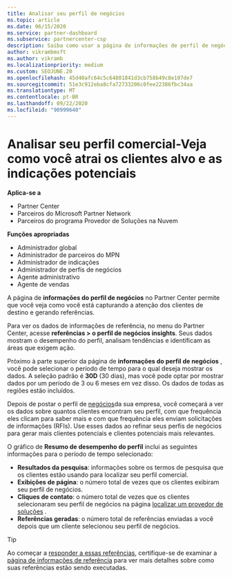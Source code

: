 ```yaml
---
title: Analisar seu perfil de negócios
ms.topic: article
ms.date: 06/15/2020
ms.service: partner-dashboard
ms.subservice: partnercenter-csp
description: Saiba como usar a página de informações de perfil de negócios para ver como você está capturando a atenção dos clientes de destino e gerando referências.
author: vikrambmsft
ms.author: vikramb
ms.localizationpriority: medium
ms.custom: SEOJUNE.20
ms.openlocfilehash: 45d40afc64c5c64801841d3cb758b49c8e107de7
ms.sourcegitcommit: 51e3c912eba8cfa72733206c0fee22386fbc34aa
ms.translationtype: MT
ms.contentlocale: pt-BR
ms.lasthandoff: 09/22/2020
ms.locfileid: "90999640"
---
```

# <a name="analyze-your-business-profile---see-how-well-you-attract-target-customers-and-potential-referrals"></a>Analisar seu perfil comercial-Veja como você atrai os clientes alvo e as indicações potenciais
<!-- 
https://go.microsoft.com/fwlink/?linkid=849120
-->

**Aplica-se a**

- Partner Center
- Parceiros do Microsoft Partner Network
- Parceiros do programa Provedor de Soluções na Nuvem

**Funções apropriadas**

- Administrador global
- Administrador de parceiros do MPN
- Administrador de indicações
- Administrador de perfis de negócios
- Agente administrativo
- Agente de vendas

A página de **informações do perfil de negócios** no Partner Center permite que você veja como você está capturando a atenção dos clientes de destino e gerando referências.

Para ver os dados de informações de referência, no menu do Partner Center, acesse **referências > o perfil de negócios insights**. Seus dados mostram o desempenho do perfil, analisam tendências e identificam as áreas que exigem ação.

Próximo à parte superior da página de **informações do perfil de negócios** , você pode selecionar o período de tempo para o qual deseja mostrar os dados. A seleção padrão é **30D** (30 dias), mas você pode optar por mostrar dados por um período de 3 ou 6 meses em vez disso. Os dados de todas as regiões estão incluídos.

Depois de postar o perfil de [negócios](create-a-marketing-profile.md)da sua empresa, você começará a ver os dados sobre quantos clientes encontram seu perfil, com que frequência eles clicam para saber mais e com que frequência eles enviam solicitações de informações (RFIs). Use esses dados ao refinar seus perfis de negócios para gerar mais clientes potenciais e clientes potenciais mais relevantes.

O gráfico de **Resumo de desempenho do perfil** inclui as seguintes informações para o período de tempo selecionado:

- **Resultados da pesquisa**: informações sobre os termos de pesquisa que os clientes estão usando para localizar seu perfil comercial.
- **Exibições de página**: o número total de vezes que os clientes exibiram seu perfil de negócios.
- **Cliques de contato**: o número total de vezes que os clientes selecionaram seu perfil de negócios na página [localizar um provedor de soluções](https://www.microsoft.com/solution-providers/home) .
- **Referências geradas**: o número total de referências enviadas a você depois que um cliente selecionou seu perfil de negócios.

> [!TIP]
> Ao começar a [responder a essas referências](manage-leads.md), certifique-se de examinar a [página de informações de referência](referral-insights.md) para ver mais detalhes sobre como suas referências estão sendo executadas.
